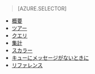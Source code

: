 > [AZURE.SELECTOR]
- [概要](../articles/application-insights/app-insights-analytics.md)
- [ツアー](../articles/application-insights/app-insights-analytics-tour.md)
- [クエリ](../articles/application-insights/app-insights-analytics-queries.md)
- [集計](../articles/application-insights/app-insights-analytics-aggregations.md)
- [スカラー](../articles/application-insights/app-insights-analytics-scalars.md)
- [キューにメッセージがないときに](../articles/application-insights/app-insights-analytics-using.md)
- [リファレンス](../articles/application-insights/app-insights-analytics-reference.md)

<!---HONumber=AcomDC_0330_2016-->